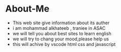 # About-Me
 * This web site give information about its auther 
 * i am mohammad alkhateeb , traniee in ASAC
 * we will tell you about best sites to learn english 
 * we will try to chang your mood,please help us 
 * this will achive by vscode html css and javascript 